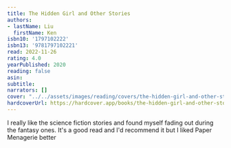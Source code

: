 ```yaml
---
title: The Hidden Girl and Other Stories
authors:
- lastName: Liu
  firstName: Ken
isbn10: '1797102222'
isbn13: '9781797102221'
read: 2022-11-26
rating: 4.0
yearPublished: 2020
reading: false
asin:
subtitle:
narrators: []
cover: "../../assets/images/reading/covers/the-hidden-girl-and-other-stories.jpg"
hardcoverUrl: https://hardcover.app/books/the-hidden-girl-and-other-stories/editions/30917148
---
```

I really like the science fiction stories and found myself fading out during the fantasy ones. It's a good read and I'd recommend it but I liked Paper Menagerie better
